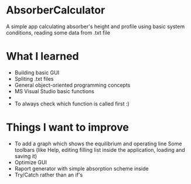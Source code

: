 # AbsorberCalculator
A simple app calculating absorber's height and profile using basic system conditions, reading some data from .txt file

# What I learned
* Building basic GUI
* Spliting .txt files
* General object-oriented programming concepts
* MS Visual Studio basic functions 
*
* To always check which function is called first :) 

# Things I want to improve
* To add a graph which shows the equilibrium and operating line
Some toolbars (like Help, editing filling list inside the application, loading and saving it)
* Optimize GUI
* Raport generator with simple absorption scheme inside
* Try/Catch rather than an if's
